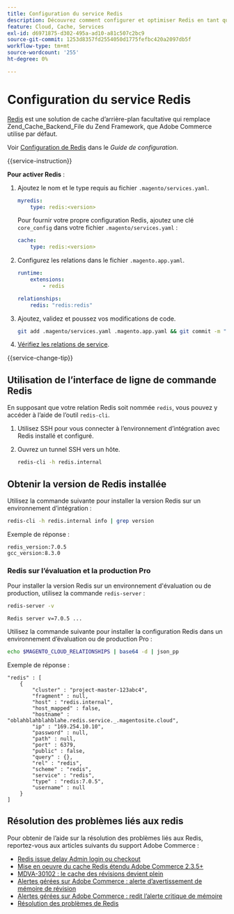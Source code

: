 ```yaml
---
title: Configuration du service Redis
description: Découvrez comment configurer et optimiser Redis en tant que solution de cache d’arrière-plan pour Adobe Commerce sur l’infrastructure cloud.
feature: Cloud, Cache, Services
exl-id: d6971875-d302-495a-ad10-a81c507c2bc9
source-git-commit: 1253d8357fd2554050d1775fefbc420a2097db5f
workflow-type: tm+mt
source-wordcount: '255'
ht-degree: 0%

---
```


# Configuration du service Redis

[Redis](https://redis.io) est une solution de cache d’arrière-plan facultative qui remplace Zend_Cache_Backend_File du Zend Framework, que Adobe Commerce utilise par défaut.

Voir [Configuration de Redis](https://experienceleague.adobe.com/docs/commerce-operations/configuration-guide/cache/redis/config-redis.html) dans le _Guide de configuration_.

{{service-instruction}}

**Pour activer Redis** :

1. Ajoutez le nom et le type requis au fichier `.magento/services.yaml`.

   ```yaml
   myredis:
       type: redis:<version>
   ```

   Pour fournir votre propre configuration Redis, ajoutez une clé `core_config` dans votre fichier `.magento/services.yaml` :

   ```yaml
   cache:
       type: redis:<version>
   ```

1. Configurez les relations dans le fichier `.magento.app.yaml`.

   ```yaml
   runtime:
       extensions:
           - redis
   
   relationships:
       redis: "redis:redis"
   ```

1. Ajoutez, validez et poussez vos modifications de code.

   ```bash
   git add .magento/services.yaml .magento.app.yaml && git commit -m "Enable redis service" && git push origin <branch-name>
   ```

1. [Vérifiez les relations de service](services-yaml.md#service-relationships).

{{service-change-tip}}

## Utilisation de l’interface de ligne de commande Redis

En supposant que votre relation Redis soit nommée `redis`, vous pouvez y accéder à l’aide de l’outil `redis-cli`.

1. Utilisez SSH pour vous connecter à l’environnement d’intégration avec Redis installé et configuré.

1. Ouvrez un tunnel SSH vers un hôte.

   ```bash
   redis-cli -h redis.internal
   ```

## Obtenir la version de Redis installée

Utilisez la commande suivante pour installer la version Redis sur un environnement d’intégration :

```bash
redis-cli -h redis.internal info | grep version
```

Exemple de réponse :

```terminal
redis_version:7.0.5
gcc_version:8.3.0
```

### Redis sur l’évaluation et la production Pro

Pour installer la version Redis sur un environnement d&#39;évaluation ou de production, utilisez la commande `redis-server` :

```bash
redis-server -v
```

```terminal
Redis server v=7.0.5 ...
```

Utilisez la commande suivante pour installer la configuration Redis dans un environnement d’évaluation ou de production Pro :

```bash
echo $MAGENTO_CLOUD_RELATIONSHIPS | base64 -d | json_pp
```

Exemple de réponse :

```terminal
"redis" : [
    {
        "cluster" : "project-master-123abc4",
        "fragment" : null,
        "host" : "redis.internal",
        "host_mapped" : false,
        "hostname" : "oblahblahblahblahe.redis.service._.magentosite.cloud",
        "ip" : "169.254.10.10",
        "password" : null,
        "path" : null,
        "port" : 6379,
        "public" : false,
        "query" : {},
        "rel" : "redis",
        "scheme" : "redis",
        "service" : "redis",
        "type" : "redis:7.0.5",
        "username" : null
    }
]
```

## Résolution des problèmes liés aux redis

Pour obtenir de l’aide sur la résolution des problèmes liés aux Redis, reportez-vous aux articles suivants du support Adobe Commerce :

- [Redis issue delay Admin login ou checkout](https://experienceleague.adobe.com/docs/commerce-knowledge-base/kb/troubleshooting/miscellaneous/redis-issue-delay-magento-admin-login-or-checkout.html)
- [Mise en oeuvre du cache Redis étendu Adobe Commerce 2.3.5+](https://experienceleague.adobe.com/docs/commerce-operations/implementation-playbook/best-practices/planning/redis-service-configuration.html)
- [MDVA-30102 : le cache des révisions devient plein](https://experienceleague.adobe.com/docs/commerce-knowledge-base/kb/support-tools/patches/v1-0-6/mdva-30102-magento-patch-redis-cache-getting-full.html)
- [Alertes gérées sur Adobe Commerce : alerte d’avertissement de mémoire de révision](https://experienceleague.adobe.com/docs/commerce-knowledge-base/kb/support-tools/managed-alerts/managed-alerts-on-magento-commerce-redis-memory-warning-alert.html)
- [ Alertes gérées sur Adobe Commerce : redit l’alerte critique de mémoire ](https://experienceleague.adobe.com/docs/commerce-knowledge-base/kb/support-tools/managed-alerts/managed-alerts-on-magento-commerce-redis-memory-critical-alert.html)
- [Résolution des problèmes de Redis](https://experienceleague.adobe.com/docs/commerce-knowledge-base/kb/troubleshooting/miscellaneous/redis-troubleshooter.html)
